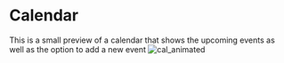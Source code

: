 # Calendar
This is a small preview of a calendar that shows the upcoming events as well as the option to add a new event
![cal_animated](https://user-images.githubusercontent.com/20409671/85548113-4a9cef00-b627-11ea-9044-330fa49043e0.png)
